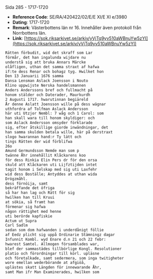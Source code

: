 Sida 285 - 1717-1720

- **Reference Code**: SE/RA/420422/02/E/E XI/E XI e/3980
- **Dating**: 1717-1720
- **Remark**: Västerbottens län nr 16. Innehåller även protokoll från Norrbottens län.
- **Link**: [https://sok.riksarkivet.se/arkiv/yVjTq9yv510aWBnuYw5zYI](https://sok.riksarkivet.se/arkiv/yVjTq9yv510aWBnuYw5zYI)

```txt linenums="1"
Rätten förbudit, wid det skraff som Lar
förmår, det han ingalunda wijdare nu
understå sig att bruka Annars Märcke
olåfligen, uthan det samma straxt af hafwa
if:te dess Renar och bohagz tyg. Hwilket hon
Den 13 Januarii 1676 samma
Dansa Lensman Aslack Joensson i Nouto
Klino uppwijste Nerska handelsmannen
Anders Anderssons bref och fullmacht på
honom stälder och Daterader, Maurkurdh
2 Augusti 1717. hwarutinnan begiäreld
År denne Aslatt Joensson wille på dess wägnar
uthfordra af Tolfman Aslack Andersson
här uti Utzjor Nembl: 7 wåg och 1 Carol: som
han skall wara till honom skyldiger: och
som Aslack Andersson omsyder förklarade
sig, efter åtskillige giorde inwändningar, det
han samma skulden betala wille, här på derstraxt
slogo hwarannan hand:r Ty lätt och
tings Rätten der wid förblifwa
26o
Amund Germundsson Nemde man som p
twänne Åhr innehållit Klåckarens koo
för dess Rinkia Elin Pers dr för den orsa
skuld att Klåckaren uti Lijfztijden intet
tagit honom i Selskap med sig uti Laxfehr
wid dess Boställe; Antyddes at uthan wida
Drögzmåhl.
dess förnöija, samt
bekräffande det öfriga
så har han lag och Rätt för sig
hwilken han till Kruui
at sökia, så framt han
förmenar sig hafwa
någon rättighet med henne
uti berörde kapfiskie
Actum ut Supra
Carl Sadlm
sedan som dom hafwanden i underdånigt föllie
af Eedz plicht sig uppå Ordinarie Stämningz dagar
Infunnit Kombl. wyd Enare d.n 21 och 22 febr:
hwarest Samtel. Allmogen församblades war,
blef der sammastädes tillbörlige Kongl. Resolutioner
platio och förordningar till körl. upläsne
och företalkade, samt sedermera, som inga twitigheter
wore emellan wederbörande at afgiöå,
uplästes skatt Längden för innewarande Åhr,
samt Man ifr Man Examinerades, hwilken som
```
